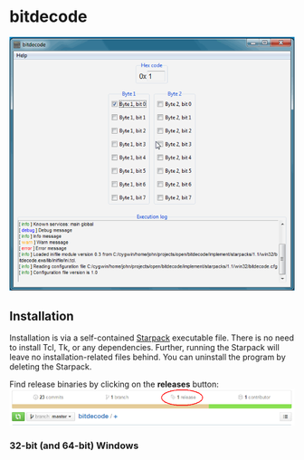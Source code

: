 # bitdecode #

![Alt text](./screenshots/demo_1_1.gif?raw=true "Screenshot")

## Installation ##

Installation is via a self-contained
[Starpack](http://equi4.com/starkit/) executable file.  There is no need to install
Tcl, Tk, or any dependencies.  Further, running the Starpack will
leave no installation-related files behind.  You can uninstall the
program by deleting the Starpack.

Find release binaries by clicking on the **releases** button:
![Alt text](./screenshots/release_button.png "Release button")


### 32-bit (and 64-bit) Windows ###






